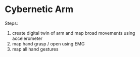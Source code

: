 # Cybernetic Arm

Steps:
1. create digital twin of arm and map broad movements using accelerometer
2. map hand grasp / open using EMG
3. map all hand gestures
